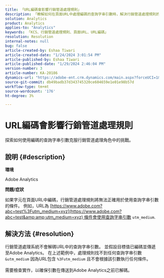 ```yaml
---
title: 「URL編碼會影響行銷管道處理規則」
description: 「瞭解如何在頁面URL中處理編碼的查詢字串引數時，解決行銷管道處理規則的問題。」
solution: Analytics
product: Analytics
applies-to: "Analytics"
keywords: 「KCS、行銷管道處理規則、頁面URL、URL編碼」
resolution: Resolution
internal-notes: null
bug: false
article-created-by: Eshaa Tiwari
article-created-date: "1/24/2024 3:01:54 PM"
article-published-by: Eshaa Tiwari
article-published-date: "1/29/2024 2:46:04 PM"
version-number: 3
article-number: KA-20186
dynamics-url: "https://adobe-ent.crm.dynamics.com/main.aspx?forceUCI=1&pagetype=entityrecord&etn=knowledgearticle&id=eff55780-c9ba-ee11-a569-6045bd006268"
source-git-commit: db49badb37d343745320ce604659e1e01e98b57d
workflow-type: tm+mt
source-wordcount: '176'
ht-degree: 3%

---
```


# URL編碼會影響行銷管道處理規則


探索如何使用編碼的查詢字串引數克服行銷管道處理角色中的挑戰。

## 說明 {#description}


<b>環境</b>

Adobe Analytics

<b>問題/症狀</b>

如果字元在頁面URL中編碼，行銷管道處理規則將無法正確用於使用查詢字串引數的條件。 例如，URL為 [https://www.adobe.com?abc=test%3Futm_medium=xyz](https://www.adobe.com?abc=test&amp;amp;utm_medium=xyz) 條件會使用查詢字串引數 `utm_medium`.


## 解決方法 {#resolution}

行銷管道處理系統不會解碼URL中的查詢字串引數。 並假設目標值已編碼並傳遞至Adobe Analytics。 在上述範例中，處理規則找不到任何查詢字串引數 `&utm_medium` 因為URL包含 `%3Futm_medium` 且不會根據該引數執行任何條件。<br> <br>需要檢查實作，以確保引數在傳送到Adobe Analytics之前已解碼。